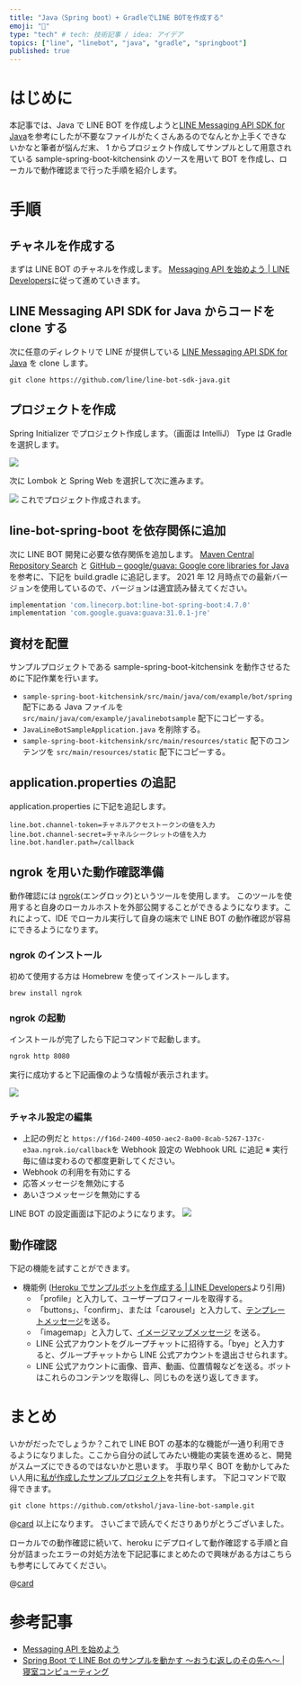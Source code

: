 ```yaml
---
title: "Java（Spring boot）+ GradleでLINE BOTを作成する"
emoji: "🤖"
type: "tech" # tech: 技術記事 / idea: アイデア
topics: ["line", "linebot", "java", "gradle", "springboot"]
published: true
---
```


# はじめに

本記事では、Java で LINE BOT を作成しようと[LINE Messaging API SDK for Java](https://github.com/line/line-bot-sdk-java)を参考にしたが不要なファイルがたくさんあるのでなんとか上手くできないかなと筆者が悩んだ末、
1 からプロジェクト作成してサンプルとして用意されている sample-spring-boot-kitchensink のソースを用いて BOT を作成し、ローカルで動作確認まで行った手順を紹介します。

# 手順

## チャネルを作成する

まずは LINE BOT のチャネルを作成します。
[Messaging API を始めよう | LINE Developers](https://developers.line.biz/ja/docs/messaging-api/getting-started/)に従って進めていきます。

## LINE Messaging API SDK for Java からコードを clone する

次に任意のディレクトリで LINE が提供している [LINE Messaging API SDK for Java](https://github.com/line/line-bot-sdk-java) を clone します。

```git
git clone https://github.com/line/line-bot-sdk-java.git
```

## プロジェクトを作成

Spring Initializer でプロジェクト作成します。（画面は IntelliJ）
Type は Gradle を選択します。

![](/images/create-line-bot/create-project.png)

次に Lombok と Spring Web を選択して次に進みます。

![](/images/create-line-bot/select-lombok.png)
これでプロジェクト作成されます。

## line-bot-spring-boot を依存関係に追加

次に LINE BOT 開発に必要な依存関係を追加します。
[Maven Central Repository Search](https://search.maven.org/artifact/com.linecorp.bot/line-bot-spring-boot/4.7.0/jar) と [GitHub – google/guava: Google core libraries for Java](https://github.com/google/guava) を参考に、下記を build.gradle に追記します。
2021 年 12 月時点での最新バージョンを使用しているので、バージョンは適宜読み替えてください。

```gradle:build.gradle
implementation 'com.linecorp.bot:line-bot-spring-boot:4.7.0'
implementation 'com.google.guava:guava:31.0.1-jre'
```

## 資材を配置

サンプルプロジェクトである sample-spring-boot-kitchensink を動作させるために下記作業を行います。

- `sample-spring-boot-kitchensink/src/main/java/com/example/bot/spring` 配下にある Java ファイルを `src/main/java/com/example/javalinebotsample` 配下にコピーする。
- `JavaLineBotSampleApplication.java` を削除する。
- `sample-spring-boot-kitchensink/src/main/resources/static` 配下のコンテンツを `src/main/resources/static` 配下にコピーする。

## application.properties の追記

application.properties に下記を追記します。

```Java:application.properties
line.bot.channel-token=チャネルアクセストークンの値を入力
line.bot.channel-secret=チャネルシークレットの値を入力
line.bot.handler.path=/callback
```

## ngrok を用いた動作確認準備

動作確認には [ngrok](https://ngrok.com/)(エングロック)というツールを使用します。
このツールを使用すると自身のローカルホストを外部公開することができるようになります。これによって、IDE でローカル実行して自身の端末で LINE BOT の動作確認が容易にできるようになります。

### ngrok のインストール

初めて使用する方は Homebrew を使ってインストールします。

```bash
brew install ngrok
```

### ngrok の起動

インストールが完了したら下記コマンドで起動します。

```bash
ngrok http 8080
```

実行に成功すると下記画像のような情報が表示されます。

![](/images/create-line-bot/ngrok-demo.png)

### チャネル設定の編集

- 上記の例だと `https://f16d-2400-4050-aec2-8a00-8cab-5267-137c-e3aa.ngrok.io/callback`を Webhook 設定の Webhook URL に追記
  ※ 実行毎に値は変わるので都度更新してください。
- Webhook の利用を有効にする
- 応答メッセージを無効にする
- あいさつメッセージを無効にする

LINE BOT の設定画面は下記のようになります。
![](/images/create-line-bot/line-chanel-options.png)

## 動作確認

下記の機能を試すことができます。

- 機能例 ([Heroku でサンプルボットを作成する | LINE Developers](https://developers.line.biz/ja/docs/messaging-api/building-sample-bot-with-heroku/#deploy-the-kitchensink-sample-bot-app)より引用)
  - 「profile」と入力して、ユーザープロフィールを取得する。
  - 「buttons」、「confirm」、または「carousel」と入力して、[テンプレートメッセージ](https://developers.line.biz/ja/docs/messaging-api/message-types/#template-messages)を送る。
  - 「imagemap」と入力して、[イメージマップメッセージ](https://developers.line.biz/ja/docs/messaging-api/message-types/#imagemap-messages) を送る。
  - LINE 公式アカウントをグループチャットに招待する。「bye」と入力すると、グループチャットから LINE 公式アカウントを退出させられます。
  - LINE 公式アカウントに画像、音声、動画、位置情報などを送る。ボットはこれらのコンテンツを取得し、同じものを送り返してきます。

# まとめ

いかがだったでしょうか？これで LINE BOT の基本的な機能が一通り利用できるようになりました。ここから自分の試してみたい機能の実装を進めると、開発がスムーズにできるのではないかと思います。
手取り早く BOT を動かしてみたい人用に[私が作成したサンプルプロジェクト](https://github.com/otkshol/java-line-bot-sample)を共有します。
下記コマンドで取得できます。

```git
git clone https://github.com/otkshol/java-line-bot-sample.git
```

@[card](https://github.com/otkshol/java-line-bot-sample)
以上になります。
さいごまで読んでくださりありがとうございました。

ローカルでの動作確認に続いて、heroku にデプロイして動作確認する手順と自分が詰まったエラーの対処方法を下記記事にまとめたので興味がある方はこちらも参考にしてみてください。

@[card](https://zenn.dev/otkshol/articles/db34b50fee53f7)

# 参考記事

- [Messaging API を始めよう](https://developers.line.biz/ja/docs/messaging-api/getting-started/)
- [Spring Boot で LINE Bot のサンプルを動かす 〜おうむ返しのその先へ〜 | 寝室コンピューティング](https://www.bedroomcomputing.com/2020/04/2020-0408-linebot/)
